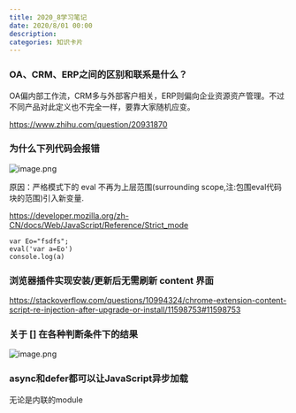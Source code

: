 ```yaml
---
title: 2020_8学习笔记
date: 2020/8/01 00:00
description:
categories: 知识卡片
---
```

### OA、CRM、ERP之间的区别和联系是什么？
OA偏内部工作流，CRM多与外部客户相关，ERP则偏向企业资源资产管理。不过不同产品对此定义也不完全一样，要靠大家随机应变。

https://www.zhihu.com/question/20931870

###  为什么下列代码会报错
![image.png](https://images.scar.site/WEBRESOURCE190408f3d8de970f28db81892b8bc317.png)

原因：严格模式下的 eval 不再为上层范围(surrounding scope,注:包围eval代码块的范围)引入新变量.

https://developer.mozilla.org/zh-CN/docs/Web/JavaScript/Reference/Strict_mode
```
var Eo="fsdfs";
eval('var a=Eo')
console.log(a)
```

### 浏览器插件实现安装/更新后无需刷新 content 界面

https://stackoverflow.com/questions/10994324/chrome-extension-content-script-re-injection-after-upgrade-or-install/11598753#11598753

### 关于 [] 在各种判断条件下的结果
![image.png](https://images.scar.site/WEBRESOURCEb514a6a2d210eb1366574d63fd14b361.png)

### async和defer都可以让JavaScript异步加载
无论是内联的module <script>还是外链的<script>，都支持async这个异步标识属性。这个有别于传统的<script>，也就是传统<script>仅外链JS才支持async，内联JS直接忽略async。

async和defer都可以让JavaScript异步加载，区别在于defer保证执行顺序，而async谁先加载好谁先执行。这个特性表现在type="module"的<script>元素这里同样适用。

例如下面例子：
```javascript
<!-- firstBlood模块一加载完就会执行 -->
<script async type="module">
  import { pColor } from './firstBlood.mjs';
  pColor('red');
</script>

<!-- doubleKill模块一加载完就会执行 -->
<script async type="module" src="./doubleKill.mjs"></script>
```
无论是firstBlood.mjs还是doubleKill.mjs都是异步加载，然后执行顺序不固定，有可能先firstBlood.mjs，也有可能先doubleKill.mjs，这样看哪个模块脚本先加载完毕。

### ipv6 和 ipv4 的区别
IPv6采用128位地址长度，几乎可以不受限制地提供地址。 按保守方法估算IPv6实际可分配的地址，整个地球的每平方米面积上仍可分配1000多个地址。 ... IPv4中规定IP地址长度为32，即有2^32-1个地址；而IPv6中IP地址的长度为128，即有2^128-1个地址。 更小的路由表。

### node tcp 连接 socket.end 和 socket.destroy 的区别
![image.png](https://images.scar.site/WEBRESOURCEf27f4c6f2241c10fa04dd7b91f0455e3.png)

destroy 关闭所有连接 socket，远程无法连接到 本机。

end 关闭正在写入流的 socket，远程还可以主动发送数据流。

### Chrome.alarms 实现定时任务
问题1:浏览器关了，定时任务还会运行吗？